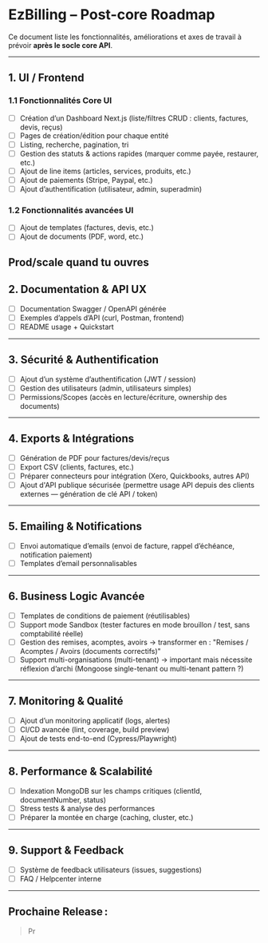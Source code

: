 # EzBilling – Post-core Roadmap

Ce document liste les fonctionnalités, améliorations et axes de travail à prévoir **après le socle core API**.

---

## 1. UI / Frontend

### 1.1 Fonctionnalités Core UI

- [ ] Création d’un Dashboard Next.js (liste/filtres CRUD : clients, factures, devis, reçus)
- [ ] Pages de création/édition pour chaque entité
- [ ] Listing, recherche, pagination, tri
- [ ] Gestion des statuts & actions rapides (marquer comme payée, restaurer, etc.)
- [ ] Ajout de line items (articles, services, produits, etc.)
- [ ] Ajout de paiements (Stripe, Paypal, etc.)
- [ ] Ajout d’authentification (utilisateur, admin, superadmin)

### 1.2 Fonctionnalités avancées UI

- [ ] Ajout de templates (factures, devis, etc.)
- [ ] Ajout de documents (PDF, word, etc.)

## Prod/scale quand tu ouvres

## 2. Documentation & API UX

- [ ] Documentation Swagger / OpenAPI générée
- [ ] Exemples d’appels d’API (curl, Postman, frontend)
- [ ] README usage + Quickstart

---

## 3. Sécurité & Authentification

- [ ] Ajout d’un système d’authentification (JWT / session)
- [ ] Gestion des utilisateurs (admin, utilisateurs simples)
- [ ] Permissions/Scopes (accès en lecture/écriture, ownership des documents)

---

## 4. Exports & Intégrations

- [ ] Génération de PDF pour factures/devis/reçus
- [ ] Export CSV (clients, factures, etc.)
- [ ] Préparer connecteurs pour intégration (Xero, Quickbooks, autres API)
- [ ] Ajout d'API publique sécurisée (permettre usage API depuis des clients externes — génération de clé API / token)

---

## 5. Emailing & Notifications

- [ ] Envoi automatique d’emails (envoi de facture, rappel d’échéance, notification paiement)
- [ ] Templates d’email personnalisables

---

## 6. Business Logic Avancée

- [ ] Templates de conditions de paiement (réutilisables)
- [ ] Support mode Sandbox (tester factures en mode brouillon / test, sans comptabilité réelle)
- [ ] Gestion des remises, acomptes, avoirs → transformer en : "Remises / Acomptes / Avoirs (documents correctifs)"
- [ ] Support multi-organisations (multi-tenant) → important mais nécessite réflexion d’archi (Mongoose single-tenant ou multi-tenant pattern ?)

---

## 7. Monitoring & Qualité

- [ ] Ajout d’un monitoring applicatif (logs, alertes)
- [ ] CI/CD avancée (lint, coverage, build preview)
- [ ] Ajout de tests end-to-end (Cypress/Playwright)

---

## 8. Performance & Scalabilité

- [ ] Indexation MongoDB sur les champs critiques (clientId, documentNumber, status)
- [ ] Stress tests & analyse des performances
- [ ] Préparer la montée en charge (caching, cluster, etc.)

---

## 9. Support & Feedback

- [ ] Système de feedback utilisateurs (issues, suggestions)
- [ ] FAQ / Helpcenter interne

---

## **Prochaine Release :**

> Pr
